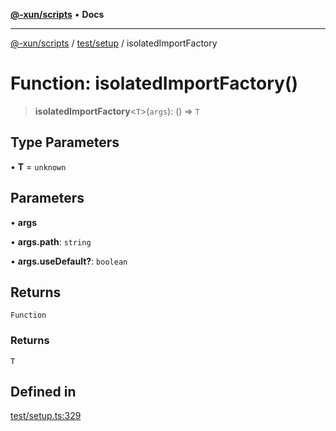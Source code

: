 [**@-xun/scripts**](../../../README.md) • **Docs**

***

[@-xun/scripts](../../../README.md) / [test/setup](../README.md) / isolatedImportFactory

# Function: isolatedImportFactory()

> **isolatedImportFactory**\<`T`\>(`args`): () => `T`

## Type Parameters

• **T** = `unknown`

## Parameters

• **args**

• **args.path**: `string`

• **args.useDefault?**: `boolean`

## Returns

`Function`

### Returns

`T`

## Defined in

[test/setup.ts:329](https://github.com/Xunnamius/xscripts/blob/05e56e787e73d42855fcd3ce10aff7f8f6e6c4c7/test/setup.ts#L329)
